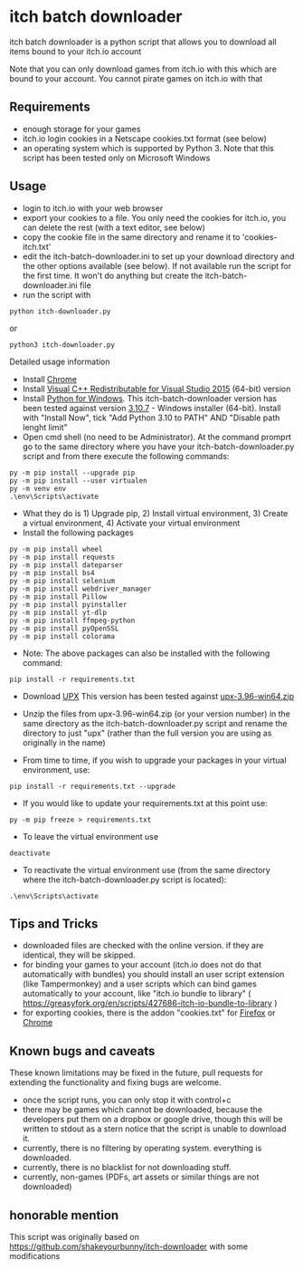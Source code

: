 # itch batch downloader

itch batch downloader is a python script that allows you to download all items bound to your itch.io account

Note that you can only download games from itch.io with this which are bound to your account. You cannot pirate games on
itch.io with that

## Requirements

- enough storage for your games
- itch.io login cookies in a Netscape cookies.txt format (see below)
- an operating system which is supported by Python 3. Note that this script has been tested only on Microsoft Windows

## Usage

- login to itch.io with your web browser
- export your cookies to a file. You only need the cookies for itch.io, you can delete the rest (with a text editor, see below)
- copy the cookie file in the same directory and rename it to 'cookies-itch.txt'
- edit the itch-batch-downloader.ini to set up your download directory and the other options available (see below). If not available run the script for the first time. It won't do anything but create the itch-batch-downloader.ini file
- run the script with
```
python itch-downloader.py
```
or
```
python3 itch-downloader.py
```
Detailed usage information
- Install [Chrome](https://www.google.com/intl/en_us/chrome/)
- Install [Visual C++ Redistributable for Visual Studio 2015](https://www.microsoft.com/en-gb/download/details.aspx?id=48145) (64-bit) version
- Install [Python for Windows](https://www.python.org/downloads/windows/). This itch-batch-downloader version has been tested against version [3.10.7](https://www.python.org/downloads/release/python-3107/) - Windows installer (64-bit). Install with "Install Now", tick "Add Python 3.10 to PATH" AND "Disable path lenght limit"
- Open cmd shell (no need to be Administrator). At the command promprt go to the same directory where you have your itch-batch-downloader.py script and from there execute the following commands:
```
py -m pip install --upgrade pip
py -m pip install --user virtualen
py -m venv env
.\env\Scripts\activate
```
- What they do is 1) Upgrade pip, 2) Install virtual environment, 3) Create a virtual environment, 4) Activate your virtual environment
- Install the following packages
```
py -m pip install wheel
py -m pip install requests
py -m pip install dateparser
py -m pip install bs4
py -m pip install selenium
py -m pip install webdriver_manager
py -m pip install Pillow
py -m pip install pyinstaller
py -m pip install yt-dlp
py -m pip install ffmpeg-python
py -m pip install pyOpenSSL
py -m pip install colorama
```
- Note: The above packages can also be installed with the following command:
```
pip install -r requirements.txt
```
- Download [UPX](https://upx.github.io/)
This version has been tested against [upx-3.96-win64.zip](https://github.com/upx/upx/releases/tag/v3.96)
- Unzip the files from upx-3.96-win64.zip (or your version number) in the same directory as the itch-batch-downloader.py script and rename the directory to just "upx" (rather than the full version you are using as originally in the name)

- From time to time, if you wish to upgrade your packages in your virtual environment, use:
```
pip install -r requirements.txt --upgrade
```
- If you would like to update your requirements.txt at this point use:
```
py -m pip freeze > requirements.txt
```
- To leave the virtual environment use
```
deactivate
```
- To reactivate the virtual environment use (from the same directory where the itch-batch-downloader.py script is located):
```
.\env\Scripts\activate
```

## Tips and Tricks

- downloaded files are checked with the online version. if they are identical, they will be skipped.
- for binding your games to your account (itch.io does not do that automatically with bundles) you should install an
  user script extension (like Tampermonkey) and a user scripts which can bind games automatically to your account,
  like "itch.io bundle to library" ( https://greasyfork.org/en/scripts/427686-itch-io-bundle-to-library )
- for exporting cookies, there is the addon "cookies.txt"
  for [Firefox](https://addons.mozilla.org/en-US/firefox/addon/cookies-txt/)
  or [Chrome](https://chrome.google.com/webstore/detail/cookiestxt/njabckikapfpffapmjgojcnbfjonfjfg?hl=en)

## Known bugs and caveats

These known limitations may be fixed in the future, pull requests for extending the functionality and fixing bugs are
welcome.

- once the script runs, you can only stop it with control+c
- there may be games which cannot be downloaded, because the developers put them on a dropbox or google drive, though
  this will be written to stdout as a stern notice that the script is unable to download it.
- currently, there is no filtering by operating system. everything is downloaded.
- currently, there is no blacklist for not downloading stuff.
- currently, non-games (PDFs, art assets or similar things are not downloaded)

## honorable mention

This script was originally based on https://github.com/shakeyourbunny/itch-downloader with some modifications
